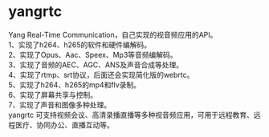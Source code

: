 # yangrtc
Yang  Real-Time Communication，自己实现的视音频应用的API。  
1、实现了h264、h265的软件和硬件编解码。  
2、实现了Opus、Aac、Speex、Mp3等音频编解码。  
3、实现了音频的AEC、AGC、ANS及声音合成等处理。  
4、实现了rtmp、srt协议，后面还会实现简化版的webrtc。  
5、实现了h264、h265的mp4和flv录制。  
6、实现了屏幕共享与控制。  
7、实现了声音和图像多种处理。  
yangrtc 可支持视频会议、高清录播直播等多种视音频应用，可用于远程教育、远程医疗、协同办公、直播互动等。
